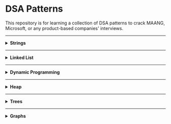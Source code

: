 # DSA Patterns

This repository is for learning a collection of DSA patterns to crack MAANG, Microsoft, or any product-based companies' interviews.

---

<details>
<summary><strong>Strings</strong></summary>

- **Pattern 1: KMP Algorithm**
  - String Matching
  - Find the Index of the First Occurrence in a String
  - Shortest Palindrome
  - Longest Happy Prefix
  - Implement strStr()
- **Pattern 2: Z-Algorithm**
  - String Matching
  - Shortest Palindrome
  - Pattern Search
  - Count and Say
  - Frequency of Pattern
- **Pattern 3: Rabin-Karp Algorithm**
  - String Matching
  - Repeated String Match
  - Find All Anagrams in a String
  - Substring with Concatenation of All Words
  - Detect Cycle in a Circular Array
- **Pattern 4: Longest Common Subsequence**
  - Longest Common Subsequence
  - Uncrossed Lines
  - Minimum ASCII Delete Sum for Two Strings
  - Shortest Common Supersequence
  - Delete Operation for Two Strings
- **Pattern 5: Edit Distance**
  - Edit Distance
  - Word Ladder
  - Word Break II
  - Sequence Alignment
  - Minimum Steps to Convert Word
- **Pattern 6: Regular Expression Matching**
  - Regular Expression Matching
  - Wildcard Matching
  - Word Search
  - Valid Palindrome II
  - Pattern Matching in String
- **Pattern 7: Palindrome Problems**
  - Palindrome Partitioning
  - Valid Palindrome II
  - Longest Palindromic Subsequence
  - Palindromic Substrings
  - Minimum Cuts for Palindromes
- **Pattern 8: Trie (Prefix Tree)**
  - Implement Trie
  - Add and Search Word
  - Replace Words
  - Map Sum Pairs
  - Word Search II
- **Pattern 9: DP on Intervals for Strings**
  - Palindrome Partitioning II
  - Burst Balloons
  - Strange Printer
  - Matrix Chain Multiplication
  - Optimal Binary Search Tree

</details>

---

<details>
<summary><strong>Linked List</strong></summary>

- **Pattern 1: Fast & Slow Pointers**
  - Linked List Cycle
  - Linked List Cycle II
  - Palindrome Linked List
  - Middle of the Linked List
  - Intersection of Two Linked Lists
- **Pattern 2: Reversing Linked Lists**
  - Reverse Linked List
  - Reverse Nodes in k-Group
  - Reorder List
  - Swap Nodes in Pairs
  - Reverse Linked List II
- **Pattern 3: Merging & Partitioning Lists**
  - Merge Two Sorted Lists
  - Partition List
  - Merge K Sorted Lists
  - Sort List
  - LR Insertion Template
- **Pattern 4: Dummy Node Technique**
  - Remove Nth Node From End of List
  - Partition List
  - Swap Nodes in Pairs
  - Design Linked List
  - Add Two Numbers
- **Pattern 5: List Manipulation Operations**
  - Design Linked List
  - List Removals
  - Insert into a Cyclic Sorted List
  - Reverse Linked List II
  - Split Linked List in Parts
- **Pattern 6: List Transformation**
  - Reorder List
  - Remove Nth Node From End of List
  - Partition List
  - Add Two Numbers
  - Copy List with Random Pointer
- **Pattern 7: Basic List Operations Implementation**
  - Design Linked List
  - Add Two Numbers
  - Remove Duplicates from Sorted List
  - Palindrome Linked List
  - Intersection of Two Linked Lists

</details>

---

<details>
<summary><strong>Dynamic Programming</strong></summary>

- **Pattern 1: Fibonacci/Simple Recurrence**
  - Climbing Stairs
  - Min Cost Climbing Stairs
  - Dice Combinations
  - Frog Jump
  - Fibonacci Number
- **Pattern 2: 0/1 Knapsack**
  - 0/1 Knapsack
  - Partition Equal Subset Sum
  - Target Sum
  - Subset Sum
  - Last Stone Weight II
- **Pattern 3: Unbounded Knapsack**
  - Coin Change
  - Coin Change II
  - Rod Cutting
  - Combination Sum IV
  - Integer Break
- **Pattern 4: Longest Common Subsequence (LCS)**
  - Longest Common Subsequence
  - Uncrossed Lines
  - Edit Distance
  - Shortest Common Supersequence
  - Delete Operation for Two Strings
- **Pattern 5: Longest Increasing Subsequence (LIS)**
  - Longest Increasing Subsequence
  - Wiggle Subsequence
  - Increasing Triplet Subsequence
  - Continuous Increasing Subsequence
  - Russian Doll Envelopes
- **Pattern 6: Grid-Based DP**
  - Unique Paths
  - Unique Paths II
  - Minimum Path Sum
  - Dungeon Game
  - Cherry Pickup
- **Pattern 7: Interval DP**
  - Burst Balloons
  - Palindrome Partitioning II
  - Merge Stones
  - Optimal BST
  - Strange Printer
- **Pattern 8: Tree DP**
  - House Robber III
  - Binary Tree Maximum Path Sum
  - Tree Diameter
  - Subtree Queries
  - Longest Univalue Path
- **Pattern 9: Bitmasking/State Compression**
  - Traveling Salesman
  - Campus Bikes II
  - Elevator Rides
  - Count All Possible Routes
  - Bitmask DP Template
- **Pattern 10: Digit DP**
  - Numbers With Repeated Digits
  - Count Digit One
  - Number of Digit One
  - Digit DP Template
  - Remove Digits
- **Pattern 11: Probability/Expectation DP**
  - Dice Roll Simulation
  - New 21 Game
  - Random Pick with Weight
  - Frog Jump Probability
  - Candy Lottery

</details>

---

<details>
<summary><strong>Heap</strong></summary>

- **Pattern 1: Top K Elements**
  - Kth Largest Element in a Stream
  - Top K Frequent Elements
  - K Closest Points to Origin
  - Last Stone Weight
  - Task Scheduler
- **Pattern 2: Merge K Sorted Structures**
  - Merge K Sorted Lists
  - Smallest Range Covering K Lists
  - Find K Pairs with Smallest Sums
  - Merge K Sorted Arrays
  - Merge Stones
- **Pattern 3: Two Heaps for Medians**
  - Find Median from Data Stream
  - Sliding Window Median
  - Continuous Median
  - Median of Two Sorted Arrays
  - Sliding Window Median II
- **Pattern 4: Sliding Window Heaps**
  - Sliding Window Maximum
  - Jump Game VI
  - Sliding Window Cost
  - Sliding Window Median (CSES)
  - Cheapest Flights Within K Stops
- **Pattern 5: Greedy Heap Applications**
  - Minimum Cost to Connect Sticks
  - Maximum Performance Team
  - Reorganize String
  - Course Schedule III
  - IPO
- **Pattern 6: Heap-Based Game Theory**
  - Stone Game VI
  - Minimum Initial Energy to Finish Tasks
  - Another Game (CSES)
  - Grundy’s Game
  - Game of Stones

</details>

---

<details>
<summary><strong>Trees</strong></summary>

- **Pattern 1: Distance Between Nodes**
  - Binary Tree Distance Queries
  - Tree Diameter
  - Lowest Common Ancestor
  - Kth Ancestor of a Tree Node
  - Distance to Root
- **Pattern 2: Sum of Distances**
  - Sum of Distances in Tree
  - Tree Distances II
  - Sum of Root to Leaf Numbers
  - Tree Tilt
  - Diameter of Binary Tree
- **Pattern 3: Subtree Queries**
  - Subtree Sum Queries
  - Company Queries II
  - Subtree Size Queries
  - Path Sum III
  - Count Univalue Subtrees
- **Pattern 4: Binary Lifting (LCA)**
  - Lowest Common Ancestor
  - Binary Lifting Template
  - Jump Game in Tree
  - Tree Ancestry Queries
  - Tree Path Queries
- **Pattern 5: Tree DP**
  - House Robber III
  - Tree Matching
  - Tree DP Template
  - Largest Independent Set
  - Maximum Path Sum
- **Pattern 6: Rerooting Technique**
  - Tree Distances I
  - Tree Distances II
  - Sum of Distances in Tree
  - Rerooting DP Template
  - Tree Diameter
- **Pattern 7: Path Queries**
  - Path Sum
  - Path Sum II
  - Longest Path in Tree
  - Query on a Tree
  - Kth Smallest Path Sum
- **Pattern 8: Tree Construction**
  - Construct Binary Tree from Preorder/Inorder
  - Serialize and Deserialize Binary Tree
  - Reconstruct Itinerary
  - Build Tree from Leaf Sequence
  - Recover Binary Search Tree

</details>

---

<details>
<summary><strong>Graphs</strong></summary>

- **Pattern 1: DFS/BFS Traversal**
  - Number of Islands
  - Flood Fill
  - Clone Graph
  - Graph Valid Tree
  - Course Schedule
- **Pattern 2: Shortest Path Algorithms**
  - Dijkstra's Algorithm
  - Bellman-Ford
  - Shortest Path in a Grid
  - Network Delay Time
  - Cheapest Flights Within K Stops
- **Pattern 3: Topological Sort**
  - Course Schedule II
  - Alien Dictionary
  - Sequence Reconstruction
  - Minimum Height Trees
  - Task Scheduling
- **Pattern 4: Cycle Detection**
  - Course Schedule
  - Graph Cycle Detection
  - Find if Path Exists in Graph
  - Redundant Connection
  - Minimum Edge to Add to Make Graph Strongly Connected
- **Pattern 5: Connected Components**
  - Number of Connected Components in Graph
  - Friend Circles
  - Count Sub Islands
  - Graph Connectivity After Removing Edges
  - Maximum Area of Island
- **Pattern 6: Minimum Spanning Tree**
  - Kruskal's Algorithm
  - Prim's Algorithm
  - Min Cost to Connect All Points
  - Connecting Cities With Minimum Cost
  - Redundant Connection II
- **Pattern 7: Union-Find**
  - Redundant Connection
  - Number of Islands II
  - Accounts Merge
  - Friend Circles
  - Satisfiability of Equality Equations
- **Pattern 8: Grid-Based Graph Problems**
  - Number of Islands
  - Walls and Gates
  - Rotten Oranges
  - Shortest Path in Binary Matrix
  - Surrounded Regions
- **Pattern 9: Graph Coloring**
  - Graph Coloring
  - Is Graph Bipartite?
  - Map Coloring
  - Partition to K Equal Sum Subsets
  - Scheduling With Constraints
- **Pattern 10: Strongly Connected Components**
  - Course Schedule III
  - Kosaraju's Algorithm Challenge
  - Tarjan's Algorithm Challenge
  - Evaluate Division
  - Minimum Days to Disconnect
- **Pattern 11: Eulerian & Hamiltonian Paths**
  - Course Schedule IV
  - Find Itinerary
  - Hamiltonian Path in Directed Graph
  - Eulerian Circuit
  - Reconstruct Itinerary
- **Pattern 12: Planets & Queries**
  - Dynamic Connectivity
  - Reachability Queries
  - Graph Connectivity via Snapshots
  - Distance Queries in Tree
  - Offline Query Processing

</details>